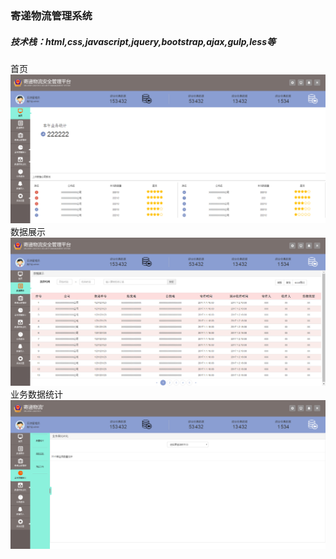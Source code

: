 ### 寄递物流管理系统
##### 技术栈：html,css,javascript,jquery,bootstrap,ajax,gulp,less等
首页
![](./showimg/home.png)
数据展示
![](./showimg/数据展示.png)
业务数据统计
![](./showimg/业务数据统计.png)
